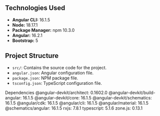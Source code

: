 ## Technologies Used

- **Angular CLI:** 16.1.5
- **Node:** 18.17.1
- **Package Manager:** npm 10.3.0
- **Angular:** 16.2.1
- **Bootstrap:** 5

## Project Structure

- `src/`: Contains the source code for the project.
- `angular.json`: Angular configuration file.
- `package.json`: NPM package file.
- `tsconfig.json`: TypeScript configuration file.


Dependencies
@angular-devkit/architect: 0.1602.0
@angular-devkit/build-angular: 16.1.5
@angular-devkit/core: 16.1.5
@angular-devkit/schematics: 16.1.5
@angular/cdk: 16.1.5
@angular/cli: 16.1.5
@angular/material: 16.1.5
@schematics/angular: 16.1.5
rxjs: 7.8.1
typescript: 5.1.6
zone.js: 0.13.1


